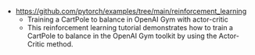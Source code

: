 

* https://github.com/pytorch/examples/tree/main/reinforcement_learning
    * Training a CartPole to balance in OpenAI Gym with actor-critic
    * This reinforcement learning tutorial demonstrates how to train a CartPole to balance in the OpenAI Gym toolkit by using the Actor-Critic method.
